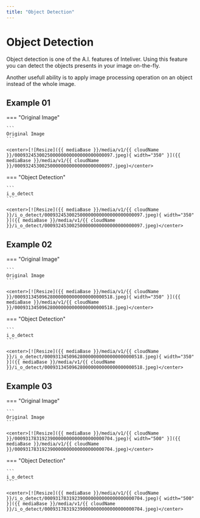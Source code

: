 ```yaml
---
title: "Object Detection"
---
```


# Object Detection

Object detection is one of the A.I. features of Inteliver. Using this feature you can detect the objects presents in your image on-the-fly. 

Another usefull ability is to apply image processing operation on an object instead of the whole image.

## Example 01

=== "Original Image"

    ```
    Original Image
    ```

    <center>[![Resize]({{ mediaBase }}/media/v1/{{ cloudName }}/000932453002500000000000000000000097.jpeg){ width="350" }]({{ mediaBase }}/media/v1/{{ cloudName }}/000932453002500000000000000000000097.jpeg)</center>

=== "Object Detection"

    ```
    i_o_detect
    ```

    <center>[![Resize]({{ mediaBase }}/media/v1/{{ cloudName }}/i_o_detect/000932453002500000000000000000000097.jpeg){ width="350" }]({{ mediaBase }}/media/v1/{{ cloudName }}/i_o_detect/000932453002500000000000000000000097.jpeg)</center>


## Example 02

=== "Original Image"

    ```
    Original Image
    ```

    <center>[![Resize]({{ mediaBase }}/media/v1/{{ cloudName }}/000931345096280000000000000000000518.jpeg){ width="350" }]({{ mediaBase }}/media/v1/{{ cloudName }}/000931345096280000000000000000000518.jpeg)</center>

=== "Object Detection"

    ```
    i_o_detect
    ```

    <center>[![Resize]({{ mediaBase }}/media/v1/{{ cloudName }}/i_o_detect/000931345096280000000000000000000518.jpeg){ width="350" }]({{ mediaBase }}/media/v1/{{ cloudName }}/i_o_detect/000931345096280000000000000000000518.jpeg)</center>


## Example 03

=== "Original Image"

    ```
    Original Image
    ```

    <center>[![Resize]({{ mediaBase }}/media/v1/{{ cloudName }}/000931783192390000000000000000000704.jpeg){ width="500" }]({{ mediaBase }}/media/v1/{{ cloudName }}/000931783192390000000000000000000704.jpeg)</center>

=== "Object Detection"

    ```
    i_o_detect
    ```

    <center>[![Resize]({{ mediaBase }}/media/v1/{{ cloudName }}/i_o_detect/000931783192390000000000000000000704.jpeg){ width="500" }]({{ mediaBase }}/media/v1/{{ cloudName }}/i_o_detect/000931783192390000000000000000000704.jpeg)</center>